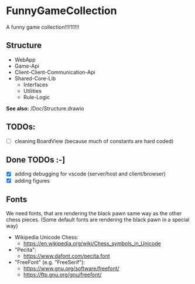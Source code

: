 # FunnyGameCollection

A funny game collection!!!!11!!!

## Structure

- WebApp
- Game-Api
- Client-Client-Communication-Api
- Shared-Core-Lib
  - Interfaces
  - Utilities
  - Rule-Logic

**See also:** /Doc/Structure.drawio

## TODOs:

-  [ ] cleaning BoardView (because much of constants are hard coded)

## Done TODOs :-]

- [x] adding debugging for vscode (server/host and client/browser)
- [x] adding figures

## Fonts

We need fonts, that are rendering the black pawn same way as the other chess pieces. (Some default fonts are rendering the black pawn in a special way)
- Wikipedia Unicode Chess:
  - https://en.wikipedia.org/wiki/Chess_symbols_in_Unicode
- "Pecita":
  - https://www.dafont.com/pecita.font
- "FreeFont" (e.g. "FreeSerif"):
  - https://www.gnu.org/software/freefont/
  - https://ftp.gnu.org/gnu/freefont/
